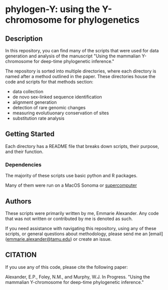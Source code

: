 # phylogen-Y: using the Y-chromosome for phylogenetics

## Description

In this repository, you can find many of the scripts that were used for data generation and analysis of the manuscript "Using the mammalian Y-chromosome for deep-time phylogenetic inference."

The repository is sorted into multiple directories, where each directory is named after a method outlined in the paper. These directories house the code and scripts for that methods section:
* data collection
* de novo sex-linked sequence identification
* alignment generation
* detection of rare genomic changes
* measuring evolutiuonary conservation of sites
* substitution rate analysis

## Getting Started
Each directory has a README file that breaks down scripts, their purpose, and their function.

### Dependencies
The majority of these scripts use basic python and R packages.

Many of them were run on a MacOS Sonoma or [supercomputer](https://hprc.tamu.edu)

## Authors
These scripts were primarily written by me, Emmarie Alexander. Any code that was not written or contributed by me is denoted as such.

If you need assistance with navigating this repository, using any of these scripts, or general questions about methodology, please send me an [email] (emmarie.alexander@tamu.edu) or create an issue.

## CITATION

If you use any of this code, please cite the following paper:

Alexander, E.P., Foley, N.M., and Murphy, W.J. In Progress. "Using the mammalian Y-chromosome for deep-time phylogenetic inference."
